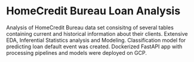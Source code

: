 # HomeCredit Bureau Loan Analysis
Analysis of HomeCredit Bureau data set consisitng of several tables containing current and historical information about their clients.
Extensive EDA, Inferential Statistics analysis and Modeling. Classification model for predicting loan default event was created.
Dockerized FastAPI app with processing pipelines and models were deployed on GCP.
